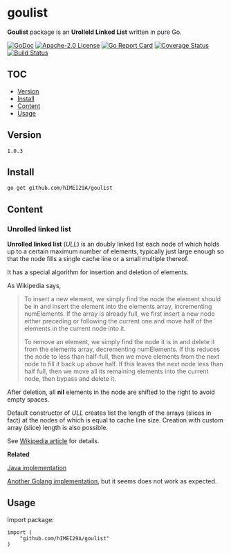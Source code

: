 # goulist

**Goulist** package is an **Urolleld Linked List** written in pure Go.

[![GoDoc](https://godoc.org/github.com/hIMEI29A/goulist?status.svg)](http://godoc.org/github.com/hIMEI29A/goulist) [![Apache-2.0 License](https://img.shields.io/badge/license-Apache--2.0-red.svg)](LICENSE) [![Go Report Card](https://goreportcard.com/badge/github.com/hIMEI29A/goulist)](https://goreportcard.com/report/github.com/hIMEI29A/goulist) [![Coverage Status](https://coveralls.io/repos/github/hIMEI29A/goulist/badge.svg?branch=master)](https://coveralls.io/github/hIMEI29A/goulist?branch=master) [![Build Status](https://travis-ci.org/hIMEI29A/goulist.svg?branch=master)](https://travis-ci.org/hIMEI29A/goulist)

## TOC
- [Version](#version)
- [Install](#install)
- [Content](#content)
- [Usage](#usage)

## Version

`1.0.3`

## Install

`go get github.com/hIMEI29A/goulist`

## Content

### Unrolled linked list

**Unrolled linked list** (_ULL_) is an doubly linked list each node of which holds up to a certain maximum number of elements, typically just large enough so that the node fills a single cache line or a small multiple thereof.

It has a special algorithm for insertion and deletion of elements. 

As Wikipedia says, 
>To insert a new element, we simply find the node the element should
>be in and insert the element into the elements array, incrementing
>numElements. If the array is already full, we first insert a new node
>either preceding or following the current one and move half of the
>elements in the current node into it.
>
>To remove an element, we simply find the node it is in and delete it
>from the elements array, decrementing numElements. If this reduces
>the node to less than half-full, then we move elements from the next node
>to fill it back up above half. If this leaves the next node less
>than half full, then we move all its remaining elements into the
>current node, then bypass and delete it.

After deletion, all **nil** elements in the node are shifted to the right to avoid empty spaces.

Default constructor of _ULL_ creates list the length of the arrays (slices in fact) at the nodes of which is equal to cache line size. Creation with custom array (slice) length is also possible.

See [Wikipedia article](http://en.wikipedia.org/wiki/Unrolled_linked_list) for details.

**Related**

[Java implementation](https://github.com/l-tamas/Unrolled-linked-list)

[Another Golang implementation](https://github.com/ryszard/unrolledlist), but it seems does not work as expected.

## Usage

Import package:

```
import (
	"github.com/hIMEI29A/goulist"
)
```
